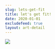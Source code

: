```yaml
---
slug: lets-get-fit
title: let's get fit!
date: 2020-01-01
excludefeed: true
layout: art-detail
---
```

![](/art/lets-get-fit.webp)
